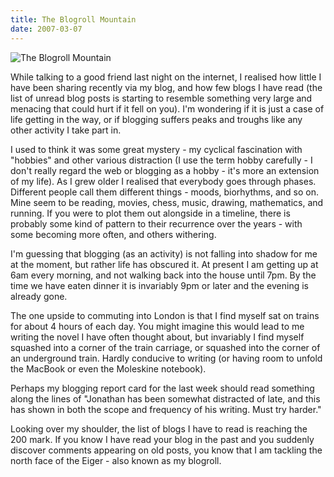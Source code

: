 ```yaml
---
title: The Blogroll Mountain
date: 2007-03-07
---
```


![The Blogroll Mountain](https://source.unsplash.com/4v9Kk01mEbY/1600x900)

While talking to a good friend last night on the internet, I realised how little I have been sharing recently via my blog, and how few blogs I have read (the list of unread blog posts is starting to resemble something very large and menacing that could hurt if it fell on you). I'm wondering if it is just a case of life getting in the way, or if blogging suffers peaks and troughs like any other activity I take part in.

I used to think it was some great mystery - my cyclical fascination with "hobbies" and other various distraction (I use the term hobby carefully - I don't really regard the web or blogging as a hobby - it's more an extension of my life). As I grew older I realised that everybody goes through phases. Different people call them different things - moods, biorhythms, and so on. Mine seem to be reading, movies, chess, music, drawing, mathematics, and running. If you were to plot them out alongside in a timeline, there is probably some kind of pattern to their recurrence over the years - with some becoming more often, and others withering.

I'm guessing that blogging (as an activity) is not falling into shadow for me at the moment, but rather life has obscured it. At present I am getting up at 6am every morning, and not walking back into the house until 7pm. By the time we have eaten dinner it is invariably 9pm or later and the evening is already gone.

The one upside to commuting into London is that I find myself sat on trains for about 4 hours of each day. You might imagine this would lead to me writing the novel I have often thought about, but invariably I find myself squashed into a corner of the train carriage, or squashed into the corner of an underground train. Hardly conducive to writing (or having room to unfold the MacBook or even the Moleskine notebook).

Perhaps my blogging report card for the last week should read something along the lines of "Jonathan has been somewhat distracted of late, and this has shown in both the scope and frequency of his writing. Must try harder."

Looking over my shoulder, the list of blogs I have to read is reaching the 200 mark. If you know I have read your blog in the past and you suddenly discover comments appearing on old posts, you know that I am tackling the north face of the Eiger - also known as my blogroll.